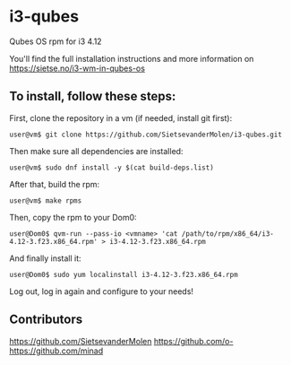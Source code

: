 # i3-qubes
Qubes OS rpm for i3 4.12

You'll find the full installation instructions and more information on https://sietse.no/i3-wm-in-qubes-os

## To install, follow these steps:

First, clone the repository in a vm (if needed, install git first):

```
user@vm$ git clone https://github.com/SietsevanderMolen/i3-qubes.git
```

Then make sure all dependencies are installed:

```
user@vm$ sudo dnf install -y $(cat build-deps.list)
```

After that, build the rpm:

```
user@vm$ make rpms
```

Then, copy the rpm to your Dom0:
```
user@Dom0$ qvm-run --pass-io <vmname> 'cat /path/to/rpm/x86_64/i3-4.12-3.f23.x86_64.rpm' > i3-4.12-3.f23.x86_64.rpm
```

And finally install it:

```
user@Dom0$ sudo yum localinstall i3-4.12-3.f23.x86_64.rpm
```

Log out, log in again and configure to your needs!

## Contributors
https://github.com/SietsevanderMolen
https://github.com/o-
https://github.com/minad
